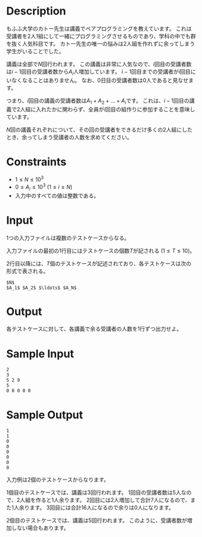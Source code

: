 # Description

もふふ大学のカトー先生は講義でペアプログラミングを教えています。
これは受講者を2人1組にして一緒にプログラミングさせるものであり、学科の中でも群を抜く人気科目です。
カトー先生の唯一の悩みは2人組を作れずに余ってしまう学生がいることでした。

講義は全部で$N$回行われます。
この講義は非常に人気なので、$i$回目の受講者数は$i - 1$回目の受講者数から$A_i$人増加しています。
$i - 1$回目までの受講者が$i$回目にいなくなることはありません。
なお、$0$日目の受講者数は$0$人であると見なせます。

つまり、$i$回目の講義の受講者数は$A_1 + A_2 + \ldots + A_i$です。
これは、$i - 1$回目の講義で2人組に入れたかに関わらず、全員が$i$回目の組作りに参加することを意味しています。

$N$回の講義それぞれについて、その回の受講者をできるだけ多くの2人組にしたとき、余ってしまう受講者の人数を求めてください。

# Constraints

* $1 \leq N \leq 10^3$
* $0 \leq A_i \leq 10^3$ $(1 \leq i \leq N)$
* 入力中のすべての値は整数である。

# Input
1つの入力ファイルは複数のテストケースからなる。

入力ファイルの最初の1行目にはテストケースの個数$T$が記される $(1 \leq T \leq 10)$。

2行目以降には、$T$個のテストケースが記述されており、各テストケースは次の形式で表される。

```
$N$
$A_1$ $A_2$ $\ldots$ $A_N$
```

# Output
各テストケースに対して、各講義で余る受講者の人数を1行ずつ出力せよ。

# Sample Input

```
2
3
5 2 9
5
0 0 0 0 0
```

# Sample Output

```
1
1
0
0
0
0
0
0
```

入力例は$2$個のテストケースからなります。

$1$個目のテストケースでは、講義は$3$回行われます。
$1$回目の受講者数は$5$人なので、2人組を作ると$1$人余ります。
$2$回目には$2$人増加して合計$7$人になるので、また$1$人余ります。
$3$回目には合計$16$人になるので余りは$0$人になります。

$2$個目のテストケースでは、講義は$5$回行われます。
このように、受講者数が増加しない場合もあります。
